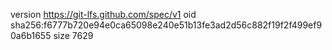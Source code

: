 version https://git-lfs.github.com/spec/v1
oid sha256:f6777b720e94e0ca65098e240e51b13fe3ad2d56c882f19f2f499ef90a6b1655
size 7629
